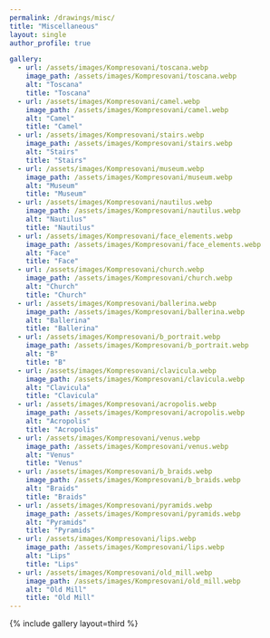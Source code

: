 ```yaml
---
permalink: /drawings/misc/
title: "Miscellaneous"
layout: single
author_profile: true

gallery:
  - url: /assets/images/Kompresovani/toscana.webp
    image_path: /assets/images/Kompresovani/toscana.webp
    alt: "Toscana"
    title: "Toscana"
  - url: /assets/images/Kompresovani/camel.webp
    image_path: /assets/images/Kompresovani/camel.webp
    alt: "Camel"
    title: "Camel"
  - url: /assets/images/Kompresovani/stairs.webp
    image_path: /assets/images/Kompresovani/stairs.webp
    alt: "Stairs"
    title: "Stairs"
  - url: /assets/images/Kompresovani/museum.webp
    image_path: /assets/images/Kompresovani/museum.webp
    alt: "Museum"
    title: "Museum"
  - url: /assets/images/Kompresovani/nautilus.webp
    image_path: /assets/images/Kompresovani/nautilus.webp
    alt: "Nautilus"
    title: "Nautilus"
  - url: /assets/images/Kompresovani/face_elements.webp
    image_path: /assets/images/Kompresovani/face_elements.webp
    alt: "Face"
    title: "Face"
  - url: /assets/images/Kompresovani/church.webp
    image_path: /assets/images/Kompresovani/church.webp
    alt: "Church"
    title: "Church"
  - url: /assets/images/Kompresovani/ballerina.webp
    image_path: /assets/images/Kompresovani/ballerina.webp
    alt: "Ballerina"
    title: "Ballerina"
  - url: /assets/images/Kompresovani/b_portrait.webp
    image_path: /assets/images/Kompresovani/b_portrait.webp
    alt: "B"
    title: "B"
  - url: /assets/images/Kompresovani/clavicula.webp
    image_path: /assets/images/Kompresovani/clavicula.webp
    alt: "Clavicula"
    title: "Clavicula"
  - url: /assets/images/Kompresovani/acropolis.webp
    image_path: /assets/images/Kompresovani/acropolis.webp
    alt: "Acropolis"
    title: "Acropolis"
  - url: /assets/images/Kompresovani/venus.webp
    image_path: /assets/images/Kompresovani/venus.webp
    alt: "Venus"
    title: "Venus"
  - url: /assets/images/Kompresovani/b_braids.webp
    image_path: /assets/images/Kompresovani/b_braids.webp
    alt: "Braids"
    title: "Braids"
  - url: /assets/images/Kompresovani/pyramids.webp
    image_path: /assets/images/Kompresovani/pyramids.webp
    alt: "Pyramids"
    title: "Pyramids"
  - url: /assets/images/Kompresovani/lips.webp
    image_path: /assets/images/Kompresovani/lips.webp
    alt: "Lips"
    title: "Lips"
  - url: /assets/images/Kompresovani/old_mill.webp
    image_path: /assets/images/Kompresovani/old_mill.webp
    alt: "Old Mill"
    title: "Old Mill"
---
```



{% include gallery layout=third %}


